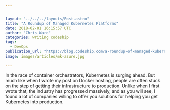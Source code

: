 ```yaml
---


layout: "../../../layouts/Post.astro"
title: "A Roundup of Managed Kubernetes Platforms"
date: 2018-02-01 16:15:57 UTC
author: "Chris Ward"
categories: writing codeship
tags:
  - DevOps
publication_url: "https://blog.codeship.com/a-roundup-of-managed-kubernetes-platforms/"
image: images/articles/mk-azure.jpg

---
```

In the race of container orchestrators, Kubernetes is surging ahead. But much like when I wrote my post on Docker hosting, people are often stuck on the step of getting their infrastructure to production. Unlike when I first wrote that, the industry has progressed massively, and as you will see, I found a lot of companies willing to offer you solutions for helping you get Kubernetes into production.

